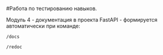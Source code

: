 #Работа по тестированию навыков.

Модуль 4 - документация в проекта FastAPI - формируется автоматически при команде:
```
/docs
```

```
/redoc
```